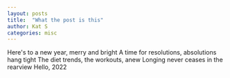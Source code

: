 ```yaml
---
layout: posts
title:  "What the post is this"
author: Kat S
categories: misc
---
```


Here's to a new year, merry and bright
A time for resolutions, absolutions hang tight
The diet trends, the workouts, anew
Longing never ceases in the rearview
Hello, 2022
